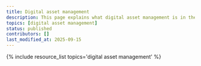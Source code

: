 ```yaml
---
title: Digital asset management
description: This page explains what digital asset management is in the context of paleo collections, and links out to resources with more information about specific tools and strategies. 
topics: [digital asset management]
status: published
contributors: []
last_modified_at: 2025-09-15
---
```


{% include resource_list topics='digital asset management' %}
